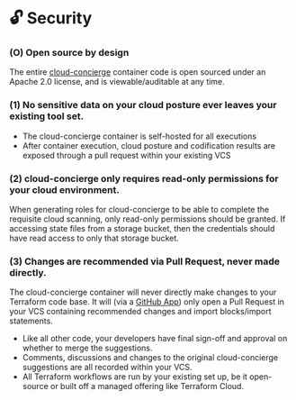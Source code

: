 # 🔓 Security

### (O) Open source by design

The entire [cloud-concierge](https://github.com/dragondrop-cloud/cloud-concierge) container code is open sourced under an Apache 2.0 license, and is viewable/auditable at any time.

### (1) No sensitive data on your cloud posture ever leaves your existing tool set.

* The cloud-concierge container is self-hosted for all executions
* After container execution, cloud posture and codification results are exposed through a pull request within your existing VCS

### (2) cloud-concierge only requires read-only permissions for your cloud environment.

When generating roles for cloud-concierge to be able to complete the requisite cloud scanning, only read-only permissions should be granted. If accessing state files from a storage bucket, then the credentials should have read access to only that storage bucket.

### (3) Changes are recommended via Pull Request, never made directly.

The cloud-concierge container will never directly make changes to your Terraform code base. It will (via a [GitHub App](https://github.com/apps/cloud-concierge)) only open a Pull Request in your VCS containing recommended changes and import blocks/import statements.

* Like all other code, your developers have final sign-off and approval on whether to merge the suggestions.
* Comments, discussions and changes to the original cloud-concierge suggestions are all recorded within your VCS.
* All Terraform workflows are run by your existing set up, be it open-source or built off a managed offering like Terraform Cloud.

